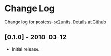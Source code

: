 # Change Log

Change log for postcss-px2units. [Details at Github](https://github.com/yingye/postcss-px2units)

## [0.1.0] - 2018-03-12

- Initial release.
